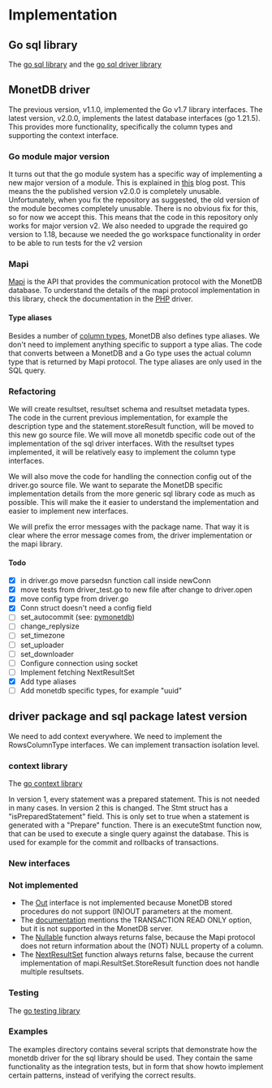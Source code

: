 # Implementation

## Go sql library

The [go sql library](https://pkg.go.dev/database/sql) and the [go sql driver library](https://pkg.go.dev/database/sql/driver) 

## MonetDB driver

The previous version, v1.1.0, implemented the Go v1.7 library interfaces. The latest version, v2.0.0, implements the latest database interfaces (go 1.21.5). This provides more functionality, specifically the column types and supporting the context interface.

### Go module major version

It turns out that the go module system has a specific way of implementing a new major version of a module. This is explained in [this](https://go.dev/blog/v2-go-modules#TOC_4.) blog post. This means the the published version v2.0.0 is completely unusable. Unfortunately, when you fix the repository as suggested, the old version of the module becomes completely unusable. There is no obvious fix for this, so for now we accept this. This means that the code in this repository only works for major version v2. We also needed to upgrade the required go version to 1.18, because we needed the go workspace functionality in order to be able to run tests for the v2 version

### Mapi

[Mapi](https://www.monetdb.org/documentation-Jun2023/user-guide/client-interfaces/libraries-drivers/mapi-library/) is the API that provides the communication protocol with the MonetDB database. To understand the details of the mapi protocol implementation in this library, check the documentation in the [PHP](https://github.com/MonetDB/MonetDB-PHP/tree/master/protocol_doc) driver.

#### Type aliases

Besides a number of [column types](https://www.monetdb.org/documentation/user-guide/sql-manual/data-types/base-types/), MonetDB also defines type aliases. We don't need to implement anything specific to support a type alias. The code that converts between a MonetDB and a Go type uses the actual column type that is returned by Mapi protocol. The type aliases are only used in the SQL query.

### Refactoring

We will create resultset, resultset schema and resultset metadata types. The code in the current previous implementation, for example the description type and the statement.storeResult function, will be moved to this new go source file. We will move all monetdb specific code out of the implementation of the sql driver interfaces. With the resultset types implemented, it will be relatively easy to implement the column type interfaces.

We will also move the code for handling the connection config out of the driver.go source file. We want to separate the MonetDB specific implementation details from the more generic sql library code as much as possible. This will make the it easier to understand the implementation and easier to implement new interfaces.

We will prefix the error messages with the package name. That way it is clear where the error message comes from, the driver implementation or the mapi library.

#### Todo
- [X] in driver.go move parsedsn function call inside newConn
- [X] move tests from driver_test.go to new file after change to driver.open
- [X] move config type from driver.go
- [X] Conn struct doesn't need a config field
- [ ] set_autocommit (see: [pymonetdb](https://github.com/MonetDB/pymonetdb/blob/master/pymonetdb/sql/connections.py#L156C16-L156C16))
- [ ] change_replysize
- [ ] set_timezone
- [ ] set_uploader
- [ ] set_downloader
- [ ] Configure connection using socket
- [ ] Implement fetching NextResultSet 
- [X] Add type aliases
- [ ] Add monetdb specific types, for example "uuid"

## driver package and sql package latest version

We need to add context everywhere. We need to implement the RowsColumnType interfaces. We can implement transaction isolation level.

### context library

The [go context library](https://pkg.go.dev/context)

In version 1, every statement was a prepared statement. This is not needed in many cases. In version 2 this is changed. The Stmt struct has a "isPreparedStatement" field. This is only set to true when a statement is generated with a "Prepare" function. There is an executeStmt function now, that can be used to execute a single query against the database. This is used for example for the commit and rollbacks of transactions.

### New interfaces

### Not implemented

- The [Out](https://pkg.go.dev/database/sql#Out) interface is not implemented because MonetDB stored procedures do not support (IN)OUT parameters at the moment.
- The [documentation](https://www.monetdb.org/documentation-Dec2023/user-guide/sql-manual/transactions/) mentions the TRANSACTION READ ONLY option, but it is not supported in the MonetDB server.
- The [Nullable](https://pkg.go.dev/database/sql#ColumnType.Nullable) function always returns false, because the Mapi protocol does not return information about the (NOT) NULL property of a column.
- The [NextResultSet](https://pkg.go.dev/database/sql#Rows.NextResultSet) function always returns false, because the current implementation of mapi.ResultSet.StoreResult function does not handle multiple resultsets.

### Testing

The [go testing library](https://pkg.go.dev/testing)

### Examples

The examples directory contains several scripts that demonstrate how the monetdb driver for the sql library should be used. They contain the same functionality as the integration tests, but in form that show howto implement certain patterns, instead of verifying the correct results.
